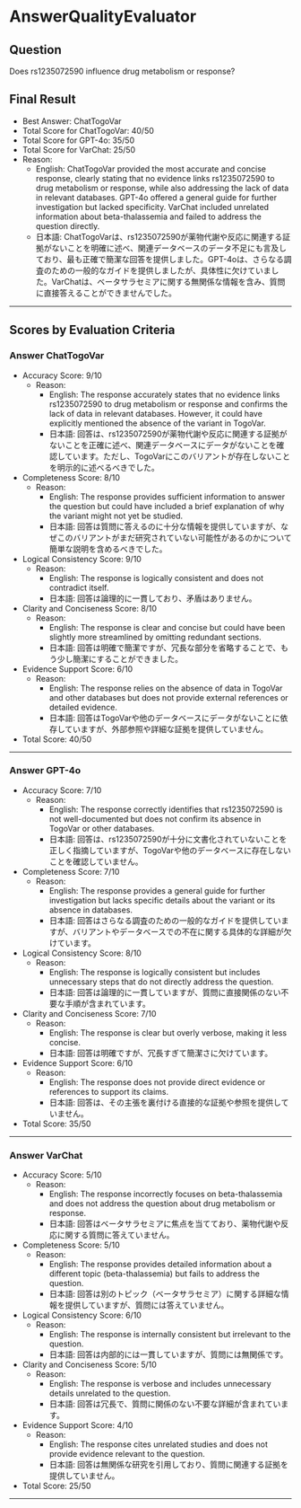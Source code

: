 # AnswerQualityEvaluator

## Question

Does rs1235072590 influence drug metabolism or response?

## Final Result

- Best Answer: ChatTogoVar
- Total Score for ChatTogoVar: 40/50
- Total Score for GPT-4o: 35/50
- Total Score for VarChat: 25/50
- Reason:
  - English: ChatTogoVar provided the most accurate and concise response, clearly stating that no evidence links rs1235072590 to drug metabolism or response, while also addressing the lack of data in relevant databases. GPT-4o offered a general guide for further investigation but lacked specificity. VarChat included unrelated information about beta-thalassemia and failed to address the question directly.
  - 日本語: ChatTogoVarは、rs1235072590が薬物代謝や反応に関連する証拠がないことを明確に述べ、関連データベースのデータ不足にも言及しており、最も正確で簡潔な回答を提供しました。GPT-4oは、さらなる調査のための一般的なガイドを提供しましたが、具体性に欠けていました。VarChatは、ベータサラセミアに関する無関係な情報を含み、質問に直接答えることができませんでした。

---

## Scores by Evaluation Criteria

### Answer ChatTogoVar
- Accuracy Score: 9/10
  - Reason: 
    - English: The response accurately states that no evidence links rs1235072590 to drug metabolism or response and confirms the lack of data in relevant databases. However, it could have explicitly mentioned the absence of the variant in TogoVar.
    - 日本語: 回答は、rs1235072590が薬物代謝や反応に関連する証拠がないことを正確に述べ、関連データベースにデータがないことを確認しています。ただし、TogoVarにこのバリアントが存在しないことを明示的に述べるべきでした。
- Completeness Score: 8/10
  - Reason: 
    - English: The response provides sufficient information to answer the question but could have included a brief explanation of why the variant might not yet be studied.
    - 日本語: 回答は質問に答えるのに十分な情報を提供していますが、なぜこのバリアントがまだ研究されていない可能性があるのかについて簡単な説明を含めるべきでした。
- Logical Consistency Score: 9/10
  - Reason: 
    - English: The response is logically consistent and does not contradict itself.
    - 日本語: 回答は論理的に一貫しており、矛盾はありません。
- Clarity and Conciseness Score: 8/10
  - Reason: 
    - English: The response is clear and concise but could have been slightly more streamlined by omitting redundant sections.
    - 日本語: 回答は明確で簡潔ですが、冗長な部分を省略することで、もう少し簡潔にすることができました。
- Evidence Support Score: 6/10
  - Reason: 
    - English: The response relies on the absence of data in TogoVar and other databases but does not provide external references or detailed evidence.
    - 日本語: 回答はTogoVarや他のデータベースにデータがないことに依存していますが、外部参照や詳細な証拠を提供していません。
- Total Score: 40/50

---

### Answer GPT-4o
- Accuracy Score: 7/10
  - Reason: 
    - English: The response correctly identifies that rs1235072590 is not well-documented but does not confirm its absence in TogoVar or other databases.
    - 日本語: 回答は、rs1235072590が十分に文書化されていないことを正しく指摘していますが、TogoVarや他のデータベースに存在しないことを確認していません。
- Completeness Score: 7/10
  - Reason: 
    - English: The response provides a general guide for further investigation but lacks specific details about the variant or its absence in databases.
    - 日本語: 回答はさらなる調査のための一般的なガイドを提供していますが、バリアントやデータベースでの不在に関する具体的な詳細が欠けています。
- Logical Consistency Score: 8/10
  - Reason: 
    - English: The response is logically consistent but includes unnecessary steps that do not directly address the question.
    - 日本語: 回答は論理的に一貫していますが、質問に直接関係のない不要な手順が含まれています。
- Clarity and Conciseness Score: 7/10
  - Reason: 
    - English: The response is clear but overly verbose, making it less concise.
    - 日本語: 回答は明確ですが、冗長すぎて簡潔さに欠けています。
- Evidence Support Score: 6/10
  - Reason: 
    - English: The response does not provide direct evidence or references to support its claims.
    - 日本語: 回答は、その主張を裏付ける直接的な証拠や参照を提供していません。
- Total Score: 35/50

---

### Answer VarChat
- Accuracy Score: 5/10
  - Reason: 
    - English: The response incorrectly focuses on beta-thalassemia and does not address the question about drug metabolism or response.
    - 日本語: 回答はベータサラセミアに焦点を当てており、薬物代謝や反応に関する質問に答えていません。
- Completeness Score: 5/10
  - Reason: 
    - English: The response provides detailed information about a different topic (beta-thalassemia) but fails to address the question.
    - 日本語: 回答は別のトピック（ベータサラセミア）に関する詳細な情報を提供していますが、質問には答えていません。
- Logical Consistency Score: 6/10
  - Reason: 
    - English: The response is internally consistent but irrelevant to the question.
    - 日本語: 回答は内部的には一貫していますが、質問には無関係です。
- Clarity and Conciseness Score: 5/10
  - Reason: 
    - English: The response is verbose and includes unnecessary details unrelated to the question.
    - 日本語: 回答は冗長で、質問に関係のない不要な詳細が含まれています。
- Evidence Support Score: 4/10
  - Reason: 
    - English: The response cites unrelated studies and does not provide evidence relevant to the question.
    - 日本語: 回答は無関係な研究を引用しており、質問に関連する証拠を提供していません。
- Total Score: 25/50

---